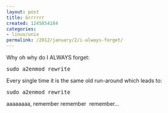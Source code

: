 ```yaml
---
layout: post
title: Grrrrrr
created: 1245854184
categories:
- linux/unix
permalink: /2012/january/2/i-always-forget/
---
```

<p>Why oh why do I ALWAYS forget:</p>
<pre>
sudo a2enmod rewrite
</pre>
<p>Every single time it is the same old run-around which leads to:</p>
<pre>
sudo a2enmod rewrite
</pre>
<p>aaaaaaaa, remember&nbsp;remember&nbsp;&nbsp;remember...</p>

